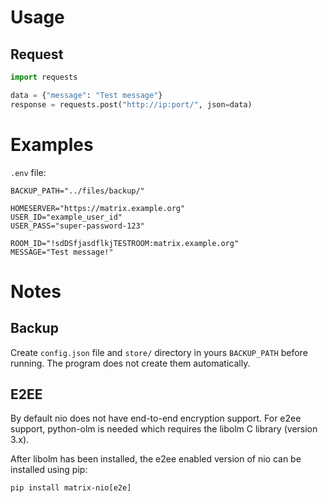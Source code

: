# Usage

## Request

```python
import requests

data = {"message": "Test message"}
response = requests.post("http://ip:port/", json=data)
```

# Examples

`.env` file:

```
BACKUP_PATH="../files/backup/"

HOMESERVER="https://matrix.example.org"
USER_ID="example_user_id"
USER_PASS="super-password-123"

ROOM_ID="!sdDSfjasdflkjTESTROOM:matrix.example.org"
MESSAGE="Test message!"

```

# Notes

## Backup

Create `config.json` file and `store/` directory in yours `BACKUP_PATH` before running. The program does not create them automatically.

## E2EE

By default nio does not have end-to-end encryption support. For e2ee support, python-olm is needed which requires the libolm C library (version 3.x).

After libolm has been installed, the e2ee enabled version of nio can be installed using pip:

```
pip install matrix-nio[e2e]
```
